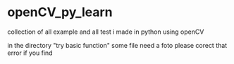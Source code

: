 # openCV_py_learn
collection of all example and all test i made in python using openCV

in the directory "try basic function" some file need a foto please corect that error if you find
